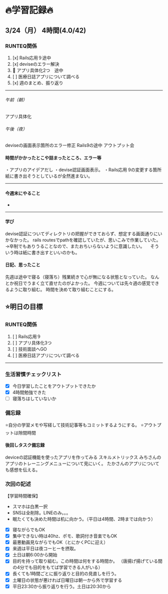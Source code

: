 # 🔥学習記録🔥
## 3/24（月） 4時間(4.0/42)
### RUNTEQ関係
1. [x] Rails応用９途中
2. [x] deviseのエラー解決
3. 🔼 アプリ具体化2つ　途中
4. [ ] 医療日誌アプリについて調べる
5. [x] 週のまとめ、振り返り

***
###### 午前（朝）
アプリ具体化
###### 午後（夜）
deviseの画面表示箇所のエラー修正
Rails9の途中
アウトプット会

#### 時間がかかったとこや詰まったところ、エラー等
・アプリのアイデアだし
・devise認証画面表示。
・Rails応用 9の変更する箇所紙に書き出そうとしているが全然進まない。

***
#### 今週末にやること
-
***
#### 学び
devise認証についてディレクトリの把握ができておらず、想定する画面通りにいかなかった。
rails routesでpathを確認していたが、思いこみで作業していた。
→卒制でもありうることなので、またおちいらないように意識したい。
　そういう時は紙に書き出すといいのかも。

#### 日記、思ったこと
先週は途中で寝る（寝落ち）残業続きで心が無になる状態となっていた。
なんとか祝日でうまく立て直せたのがよかった。
今週については先々週の感覚できるように取り組む。
時間を決めて取り組むことにする。

## ⭐️明日の目標
### RUNTEQ関係
1. [ ] Rails応用９ 
2. [ ] アプリ具体化3つ
3. [ ] 技術面談へGO
4. [ ] 医療日誌アプリについて調べる
***


### 生活習慣チェックリスト
- [x] 今日学習したことをアウトプットできたか
- [x] 4時間勉強できた
- [ ] 寝落ちはしていないか

### 備忘録
⭐️自分の学習メモや写経して技術記事等もコミットするようにする。
⭐️アウトプットは隙間時間

#### 後回しタスク備忘録
deviceの認証機能を使ったアプリを作ってみる
スキルメトリックス
みちさんのアプリのトレーニングメニューについて見にいく。
たかさんのアプリについても感想を伝える。


### 次回の記述
【学習時間確保】
- スマホは白黒一択
- SNSは全削除。LINEのみ。。。
- 眠たくても決めた時間は机に向かう。（平日は4時間、2時までは向かう）
- [x] 寝ながらでもOK
- [x] 集中できない時は40hz、ポモ、歌詞付き音楽でもOK
- [x] 最悪動画見ながらでもOK（とにかくPCに迎え）
- [x] 来週は平日は夜コーヒーを摂取。
- [x] 土日は朝6:00から開始
- [x] 目的を持って取り組む。この時間は何をする時間か。
（唐揚げ揚げている間の4分でも目的をもてば学習できる人がいる）
- [x] 長くても1時間ごとに振り返りと目的の見直しを行う。
- [x] 土曜日の状態が悪ければ日曜日は朝一から外で学習する
- [x] 平日23:30から振り返りを行う。土日は20:30から
